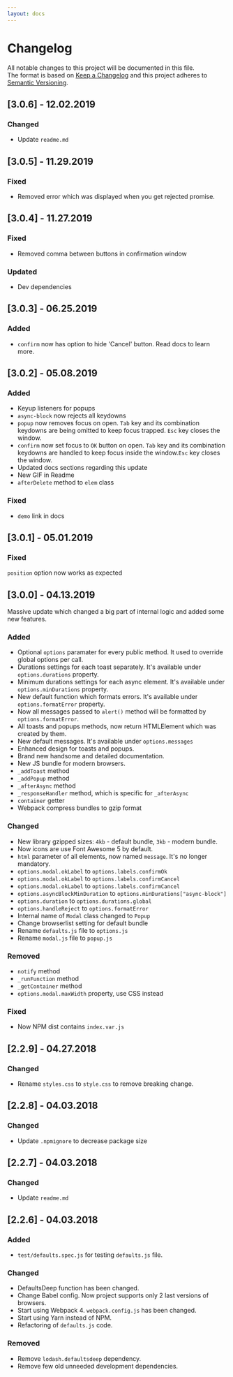 ```yaml
---
layout: docs
---
```


# Changelog

All notable changes to this project will be documented in this file.  
The format is based on [Keep a Changelog](http://keepachangelog.com/en/1.0.0/)
and this project adheres to [Semantic Versioning](http://semver.org/spec/v2.0.0.html).

## [3.0.6] - 12.02.2019

### Changed

* Update `readme.md`

## [3.0.5] - 11.29.2019

### Fixed
* Removed error which was displayed when you get rejected promise.

## [3.0.4] - 11.27.2019

### Fixed
* Removed comma between buttons in confirmation window

### Updated
* Dev dependencies

## [3.0.3] - 06.25.2019

### Added
* `confirm` now has option to hide 'Cancel' button. Read docs to learn more.

## [3.0.2] - 05.08.2019

### Added
* Keyup listeners for popups
* `async-block` now rejects all keydowns
* `popup` now removes focus on open. `Tab` key and its combination keydowns are being omitted to keep focus trapped. `Esc` key closes the window.
* `confirm` now set focus to `OK` button on open. `Tab` key and its combination keydowns are handled to keep focus inside the window.`Esc` key closes the window.
* Updated docs sections regarding this update
* New GIF in Readme 
* `afterDelete` method to `elem` class 

### Fixed
* `demo` link in docs
  
## [3.0.1] - 05.01.2019

### Fixed
`position` option now works as expected

## [3.0.0] - 04.13.2019
Massive update which changed a big part of internal logic and added some new features.

### Added
* Optional `options` paramater for every public method. It used to override global options per call.
* Durations settings for each toast separately. It's available under `options.durations` property.
* Minimum durations settings for each async element. It's available under `options.minDurations` property.
* New default function which formats errors. It's available under `options.formatError` property.
* Now all messages passed to `alert()` method will be formatted by `options.formatError`.
* All toasts and popups methods, now return HTMLElement which was created by them.
* New default messages. It's available under `options.messages`
* Enhanced design for toasts and popups.
* Brand new handsome and detailed documentation.
* New JS bundle for modern browsers.
* `_addToast` method
* `_addPopup` method
* `_afterAsync` method
* `_responseHandler` method, which is specific for `_afterAsync`
* `container` getter
* Webpack compress bundles to gzip format

### Changed
* New library gzipped sizes: `4kb` - default bundle, `3kb` - modern bundle.
* Now icons are use Font Awesome 5 by default.
* `html` parameter of all elements, now named `message`. It's no longer mandatory.
* `options.modal.okLabel` to `options.labels.confirmOk`
* `options.modal.okLabel` to `options.labels.confirmCancel`
* `options.modal.okLabel` to `options.labels.confirmCancel`
* `options.asyncBlockMinDuration` to `options.minDurations["async-block"]`
* `options.duration` to `options.durations.global`
* `options.handleReject` to `options.formatError`
* Internal name of `Modal` class changed to `Popup`
* Change browserlist setting for default bundle
* Rename `defaults.js` file to `options.js`
* Rename `modal.js` file to `popup.js`
  
### Removed
* `notify` method
* `_runFunction` method
* `_getContainer` method
* `options.modal.maxWidth` property, use CSS instead

### Fixed
* Now NPM dist contains `index.var.js`
  
## [2.2.9] - 04.27.2018

### Changed

* Rename `styles.css` to `style.css` to remove breaking change.

## [2.2.8] - 04.03.2018

### Changed

* Update `.npmignore` to decrease package size

## [2.2.7] - 04.03.2018

### Changed

* Update `readme.md`

## [2.2.6] - 04.03.2018

### Added

* `test/defaults.spec.js` for testing `defaults.js` file.

### Changed

* DefaultsDeep function has been changed.
* Change Babel config. Now project supports only 2 last versions of browsers.
* Start using Webpack 4. `webpack.config.js` has been changed.
* Start using Yarn instead of NPM.
* Refactoring of `defaults.js` code.

### Removed

* Remove `lodash.defaultsdeep` dependency.
* Remove few old unneeded development dependencies.
